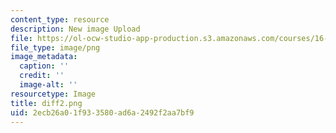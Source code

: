 ```yaml
---
content_type: resource
description: New image Upload
file: https://ol-ocw-studio-app-production.s3.amazonaws.com/courses/16-90-computational-methods-in-aerospace-engineering-spring-2014/2ecb26a01f933580ad6a2492f2aa7bf9_diff2.png
file_type: image/png
image_metadata:
  caption: ''
  credit: ''
  image-alt: ''
resourcetype: Image
title: diff2.png
uid: 2ecb26a0-1f93-3580-ad6a-2492f2aa7bf9
---
```

